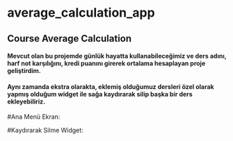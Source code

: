 # average_calculation_app
## Course Average Calculation 
#### Mevcut olan bu projemde günlük hayatta kullanabileceğimiz ve ders adını, harf not karşılığını, kredi puanını girerek ortalama hesaplayan proje geliştirdim.
#### Aynı zamanda ekstra olarakta, eklemiş olduğumuz dersleri özel olarak yapmış olduğum widget ile sağa kaydırarak silip başka bir ders ekleyebiliriz.

#Ana Menü Ekran:




#Kaydırarak Silme Widget:




